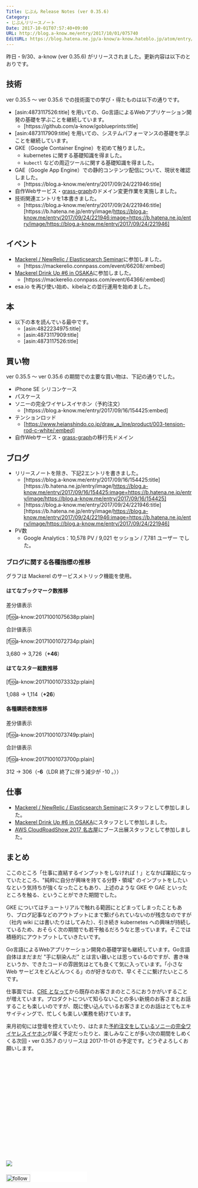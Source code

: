 ```yaml
---
Title: じぶん Release Notes (ver 0.35.6)
Category:
- じぶんリリースノート
Date: 2017-10-01T07:57:40+09:00
URL: http://blog.a-know.me/entry/2017/10/01/075740
EditURL: https://blog.hatena.ne.jp/a-know/a-know.hateblo.jp/atom/entry/8599973812302686337
---
```


昨日・9/30、a-know (ver 0.35.6) がリリースされました。更新内容は以下のとおりです。


<!-- more -->


## 技術
ver 0.35.5 〜 ver 0.35.6 での技術面での学び・得たものは以下の通りです。

* [asin:4873117526:title] を用いての、Go言語によるWebアプリケーション開発の基礎を学ぶことを継続しています。
    * [httpss://github.com/a-know/goblueprints:title]
* [asin:4873117909:title] を用いての、システムパフォーマンスの基礎を学ぶことを継続しています。
* GKE（Google Container Engine）を初めて触りました。
    * kubernetes に関する基礎知識を得ました。
    * `kubectl` などの周辺ツールに関する基礎知識を得ました。
* GAE（Google App Engine）での静的コンテンツ配信について、現状を確認しました。
    * [httpss://blog.a-know.me/entry/2017/09/24/221946:title]
* 自作Webサービス・[grass-graph](https://grass-graph.moshimo.works/)のドメイン変更作業を実施しました。
* 技術関連エントリを1本書きました。
    * [httpss://blog.a-know.me/entry/2017/09/24/221946:title][httpss://b.hatena.ne.jp/entry/image/https://blog.a-know.me/entry/2017/09/24/221946:image=https://b.hatena.ne.jp/entry/image/https://blog.a-know.me/entry/2017/09/24/221946]




## イベント
* [Mackerel / NewRelic / Elasticsearch Seminar](https://mackerelio.connpass.com/event/66208/)に参加しました。
    * [httpss://mackerelio.connpass.com/event/66208/:embed]
* [Mackerel Drink Up #6 in OSAKA](https://mackerelio.connpass.com/event/64366/)に参加しました。
    * [httpss://mackerelio.connpass.com/event/64366/:embed]
* esa.io を再び使い始め、kibelaとの並行運用を始めました。


## 本
* 以下の本を読んでいる最中です。
    * [asin:4822234975:title]
    * [asin:4873117909:title]
    * [asin:4873117526:title]



## 買い物
ver 0.35.5 〜 ver 0.35.6 の期間での主要な買い物は、下記の通りでした。

* iPhone SE シリコンケース
* パスケース
* ソニーの完全ワイヤレスイヤホン（予約注文）
    * [httpss://blog.a-know.me/entry/2017/09/16/154425:embed]
* テンションロッド
    * [https://www.heianshindo.co.jp/draw_a_line/product/003-tension-rod-c-white/:embed]
* 自作Webサービス・[grass-graph](https://grass-graph.moshimo.works/)の移行先ドメイン


## ブログ
* リリースノートを除き、下記2エントリを書きました。
    * [httpss://blog.a-know.me/entry/2017/09/16/154425:title][httpss://b.hatena.ne.jp/entry/image/https://blog.a-know.me/entry/2017/09/16/154425:image=https://b.hatena.ne.jp/entry/image/https://blog.a-know.me/entry/2017/09/16/154425]
    * [httpss://blog.a-know.me/entry/2017/09/24/221946:title][httpss://b.hatena.ne.jp/entry/image/https://blog.a-know.me/entry/2017/09/24/221946:image=https://b.hatena.ne.jp/entry/image/https://blog.a-know.me/entry/2017/09/24/221946]
* PV数
    * Google Analytics：10,578 PV / 9,021 セッション / 7,781 ユーザー でした。


### ブログに関する各種指標の推移

グラフは Mackerel のサービスメトリック機能を使用。

#### はてなブックマーク数推移

差分値表示

[f:id:a-know:20171001075638p:plain]

合計値表示

[f:id:a-know:20171001072734p:plain]

3,680 → 3,726（<b>+46</b>）


#### はてなスター総数推移

[f:id:a-know:20171001073332p:plain]

1,088 → 1,114（<b>+26</b>）


#### 各種購読者数推移

差分値表示

[f:id:a-know:20171001073749p:plain]

合計値表示

[f:id:a-know:20171001073700p:plain]


312 → 306（<b>-6</b>（LDR 終了に伴う減少が -10 。））


## 仕事
* [Mackerel / NewRelic / Elasticsearch Seminar](https://mackerelio.connpass.com/)にスタッフとして参加しました。
* [Mackerel Drink Up #6 in OSAKA](https://mackerelio.connpass.com/event/64366/)にスタッフとして参加しました。
* [AWS CloudRoadShow 2017 名古屋](http://roadshow.awseventsjapan.com/nagoya/)にブース出展スタッフとして参加しました。



## まとめ
ここのところ「仕事に直結するインプットをしなければ！」となかば躍起になっていたところ、"純粋に自分が興味を持てる分野・領域" のインプットをしたいなという気持ちが強くなったこともあり、上述のような GKE や GAE といったところを触る、ということができた期間でした。


GKE についてはチュートリアルで触れる範囲にとどまってしまったこともあり、ブログ記事などのアウトプットにまで繋げられていないのが残念なのですが（社内 wiki には書いたりはしてみた）、引き続き kubernetes への興味が持続しているため、おそらく次の期間でも若干触るだろうなと思っています。そこでは積極的にアウトプットしていきたいです。


Go言語によるWebアプリケーション開発の基礎学習も継続しています。Go言語自体はまだまだ "手に馴染んだ" とは言い難いとは思っているのですが、書き味というか、できたコードの雰囲気はとても良くて気に入っています。「小さな Web サービスをどんどんつくる」のが好きなので、早くそこに繋げたいところです。


仕事面では、[CRE となって](https://blog.a-know.me/entry/2017/08/09/194331)から既存のお客さまのところにおうかがいすることが増えています。プロダクトについて知らないことの多い新規のお客さまとお話することも楽しいのですが、既に使い込んでいるお客さまとのお話はとてもエキサイティングで、忙しくも楽しい業務を続けています。


来月初旬には登壇を控えていたり、はたまた[予約注文をしているソニーの完全ワイヤレスイヤホン](https://blog.a-know.me/entry/2017/09/16/154425)が届く予定だったりと、楽しみなことが多い次の期間をしめくくる次回・ver 0.35.7 のリリースは 2017-11-01 の予定です。どうぞよろしくお願いします。


<div>
<br>
<script async src="//pagead2.googlesyndication.com/pagead/js/adsbygoogle.js"></script>
<!-- article-bottom2 -->
<ins class="adsbygoogle"
     style="display:inline-block;width:300px;height:250px"
     data-ad-client="ca-pub-3463034538369189"
     data-ad-slot="5274552934"></ins>
<script>
(adsbygoogle = window.adsbygoogle || []).push({});
</script>

<a href="http://bit.ly/grass-graph" target='blank' rel="nofollow"><img src="https://cdn-ak.f.st-hatena.com/images/fotolife/a/a-know/20170405/20170405220342.png"></a>
<br>
</div>

<div>
<a href='http://cloud.feedly.com/#subscription%2Ffeed%2Fhttp%3A%2F%2Fblog.a-know.me%2Ffeed'  target='blank'><img id='feedlyFollow' src='//s3.feedly.com/img/follows/feedly-follow-rectangle-volume-small_2x.png' alt='follow us in feedly' width='65' height='20'></a>



<iframe src="//blog.hatena.ne.jp/a-know/a-know.hateblo.jp/subscribe/iframe" allowtransparency="true" frameborder="0" scrolling="no" width="150" height="28"></iframe>
</div>
